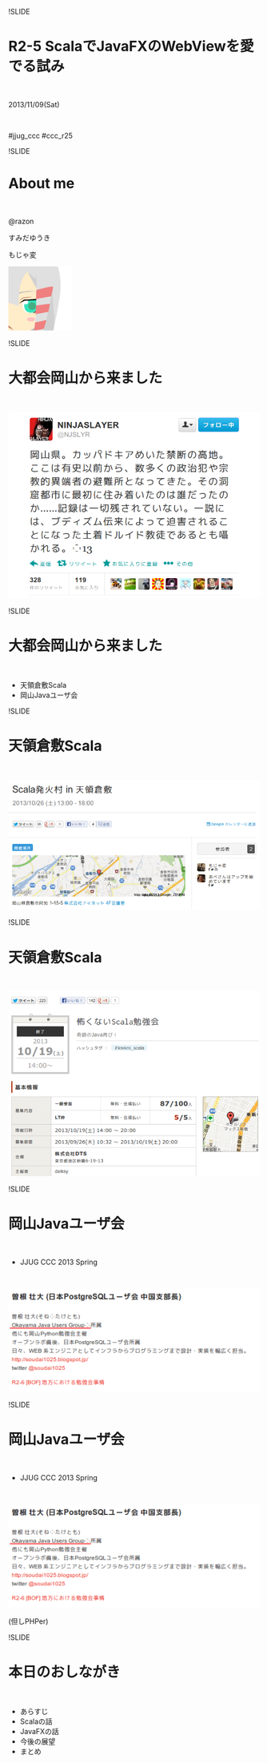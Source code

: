 !SLIDE

# <div class="red">R2-5 ScalaでJavaFXのWebViewを愛でる試み</div>

<br/>

2013/11/09(Sat)

<br/>

#jjug\_ccc #ccc_r25

<!--
最初にScalaとJavaFXのレベル感を確認しておきたい
-->

!SLIDE

# <div class="red">About me</div>

<br/>

@razon

すみだゆうき

もじゃ変

![pic](img/01.png "twitter") 

<!--
すみだと申します。
なぎせさんのパチモノ感満載ですが特に関係はありません。
もじゃもじゃした変態なのでもじゃ変とか呼ばれています。
Twitter垢をﾋｮﾛｰしても非技術的な発言とエアリプライの嵐なのであまりｵﾇﾇﾒできません。
-->

!SLIDE

# <div class="red">大都会岡山から来ました</div>

<br/>

![pic](img/02.png "njslyr") 

<!--
ニンジャ修道会の聖地、岡山県から来ました
わからない人はニンジャスレイヤーを全巻購入してください。
書籍版ではまだニンジャ修道会は出てきません。
-->

!SLIDE

# <div class="red">大都会岡山から来ました</div>

<br/>

* 天領倉敷Scala
* 岡山Javaユーザ会

<!--
今回はふたつの勉強会の所属として来たので、軽く紹介を
-->

!SLIDE

# <div class="red">天領倉敷Scala</div>

<br/>

![pic](img/03.png "tkscala")

<!-- 
天領倉敷Scalaは岡山県倉敷市を拠点とする小さなScala勉強会
3年くらいやってます
だいたいこんな開催規模です
これは極端ですが、まあ5人くらいの規模
 -->

!SLIDE

# <div class="red">天領倉敷Scala</div>

<br/>

![pic](img/04.png "kwkni_scala")

<!-- 
東京の勉強会だとこんなもんです
うらやましい。
 -->

!SLIDE

# <div class="red">岡山Javaユーザ会</div>

<br/>

* JJUG CCC 2013 Spring

<br/>

![pic](img/05.png "2013spting")

<!-- 
実は、岡山Javaユーザ会に所属している人間が春のJJUG CCCで登壇しています
地方における勉強会事情
 -->

!SLIDE

# <div class="red">岡山Javaユーザ会</div>

<br/>

* JJUG CCC 2013 Spring

<br/>

![pic](img/05.png "2013spring")

(但しPHPer)

<!-- 
が、こいつはPHPerです
別に殺さなくてもいいです
代表も転職したせいで最近Railsしか触ってないとか、
他のメンバーも東京にドナドナされたりとか緑色のアンチクショウでお馴染みの
携帯端末のJavaやってるぜとかそんなんなので、割と僕が最後の砦です。
-->

!SLIDE

# <div class="red">本日のおしながき</div>

<br/>

* あらすじ
* Scalaの話
* JavaFXの話
* 今後の展望
* まとめ

<!-- 
・今回話すことですが、
・お題を決めたきっかけ
・Scala側でのポイント
・JavaFX側でのポイント
(時間があればやる)
そして、今回話すテーマはこのプレゼンテーションツールのことなのですが、
その今後の展望をお話しようと思います。
因みに、ScalaにせよJavaFXにせよそんなに突っ込んだ(難しい)話はしません。
ちょっと触ったくらいのレベルで問題ないと思います。
-->

